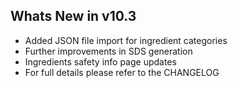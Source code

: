Whats New in v10.3
--------------------------
- Added JSON file import for ingredient categories
- Further improvements in SDS generation
- Ingredients safety info page updates
- For full details please refer to the CHANGELOG
